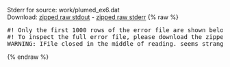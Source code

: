 Stderr for source:  work/plumed_ex6.dat   
Download: [zipped raw stdout](plumed_ex6.dat.plumed.stdout.txt.zip) - [zipped raw stderr](plumed_ex6.dat.plumed.stderr.txt.zip) 
{% raw %}
<pre>
#! Only the first 1000 rows of the error file are shown below
#! To inspect the full error file, please download the zipped raw stderr file above
WARNING: IFile closed in the middle of reading. seems strange!
</pre>
{% endraw %}
